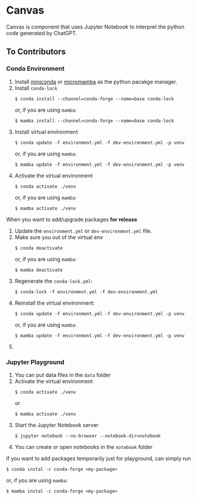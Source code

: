 # Canvas

Canvas is component that uses Jupyter Notebook to interpret 
the python code generated by ChatGPT.

## To Contributors
### Conda Environment

1. Install 
[miniconda](https://docs.conda.io/projects/conda/en/latest/user-guide/install/index.html) 
or [micromamba](https://mamba.readthedocs.io/en/latest/installation.html) 
as the python pacakge manager.
2. Install `conda-lock`
    ```
    $ conda install --channel=conda-forge --name=base conda-lock
    ```
    or, if you are using `mamba`:
    ```
    $ mamba install --channel=conda-forge --name=base conda-lock
    ```
3. Install virtual environment
    ```
    $ conda update -f environment.yml -f dev-environment.yml -p venv
    ```
   or, if you are using `mamba`:
    ```
    $ mamba update -f environment.yml -f dev-environment.yml -p venv
    ```
4. Activate the virtual environment
    ```
    $ conda activate ./venv
    ```
    or, if you are using `mamba`:
    ```
    $ mamba activate ./venv
    ```   

When you want to add/upgrade packages **for release**
1. Update the `environment.yml` or `dev-environment.yml` file.
2. Make sure you out of the virtual env
   ```
   $ conda deactivate
   ```
   or, if you are using `mamba`:
    ```
    $ mamba deactivate
    ```
3. Regenerate the `conda-lock.yml`:
   ```
   $ conda-lock -f environment.yml -f dev-environment.yml
   ```
4. Reinstall the virtual environment:
    ```
    $ conda update -f environment.yml -f dev-environment.yml -p venv
    ```
   or, if you are using `mamba`:
    ```
    $ mamba update -f environment.yml -f dev-environment.yml -p venv
    ```
5. 

### Jupyter Playground

1. You can put data files in the `data` folder
2. Activate the virtual environment
    ```
    $ conda activate ./venv
    ```
    or
    ```
    $ mamba activate ./venv
3. Start the Jupyter Notebook server
    ```
    $ jupyter notebook --no-browser --notebook-dir=notebook
    ```
4. You can create or open notebooks in the `notebook` folder

If you want to add packages temporarily just for playground, 
can simply run
```
$ conda instal -c conda-forge <my-package>
```
or, if you are using `mamba`:
```
$ mamba instal -c conda-forge <my-package>
```